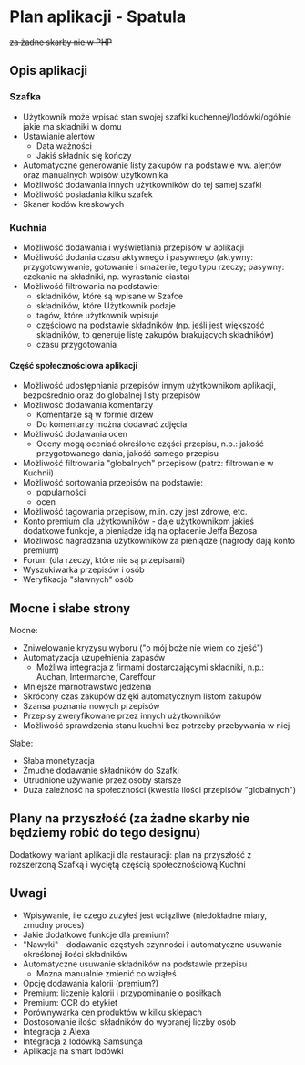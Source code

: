 # Plan aplikacji - Spatula

~~za żadne skarby nie w PHP~~

## Opis aplikacji

### Szafka

- Użytkownik może wpisać stan swojej szafki kuchennej/lodówki/ogólnie jakie ma składniki w domu
- Ustawianie alertów
    - Data ważności
    - Jakiś składnik się kończy
- Automatyczne generowanie listy zakupów na podstawie ww. alertów oraz manualnych wpisów użytkownika
- Możliwość dodawania innych użytkowników do tej samej szafki
- Możliwość posiadania kilku szafek
- Skaner kodów kreskowych

### Kuchnia

- Możliwość dodawania i wyświetlania przepisów w aplikacji
- Możliwość dodania czasu aktywnego i pasywnego (aktywny: przygotowywanie, gotowanie i smażenie, tego typu rzeczy; pasywny: czekanie na składniki, np. wyrastanie ciasta)
- Możliwość filtrowania na podstawie:
    - składników, które są wpisane w Szafce
    - składników, które Użytkownik podaje
    - tagów, które użytkownik wpisuje
    - częściowo na podstawie składników (np. jeśli jest większość składników, to generuje listę zakupów brakujących składników)
    - czasu przygotowania

#### Część społecznościowa aplikacji

- Możliwość udostępniania przepisów innym użytkownikom aplikacji, bezpośrednio oraz do globalnej listy przepisów
- Możliwość dodawania komentarzy
    - Komentarze są w formie drzew
    - Do komentarzy można dodawać zdjęcia
- Możliwość dodawania ocen
    - Oceny mogą oceniać określone części przepisu, n.p.: jakość przygotowanego dania, jakość samego przepisu 
- Możliwość filtrowania "globalnych" przepisów (patrz: filtrowanie w Kuchnii)
- Możliwość sortowania przepisów na podstawie:
    - popularności
    - ocen
- Możliwość tagowania przepisów, m.in. czy jest zdrowe, etc.
- Konto premium dla użytkowników - daje użytkownikom jakieś dodatkowe funkcje, a pieniądze idą na opłacenie Jeffa Bezosa
- Możliwość nagradzania użytkowników za pieniądze (nagrody dają konto premium)
- Forum (dla rzeczy, które nie są przepisami)
- Wyszukiwarka przepisów i osób
- Weryfikacja "sławnych" osób

## Mocne i słabe strony

Mocne:
- Zniwelowanie kryzysu wyboru ("o mój boże nie wiem co zjeść")
- Automatyzacja uzupełnienia zapasów
    - Możliwa integracja z firmami dostarczającymi składniki, n.p.: Auchan, Intermarche, Careffour
- Mniejsze marnotrawstwo jedzenia
- Skrócony czas zakupów dzięki automatycznym listom zakupów
- Szansa poznania nowych przepisów
- Przepisy zweryfikowane przez innych użytkowników
- Możliwość sprawdzenia stanu kuchni bez potrzeby przebywania w niej

Słabe:
- Słaba monetyzacja
- Żmudne dodawanie składników do Szafki
- Utrudnione używanie przez osoby starsze
- Duża zależność na społeczności (kwestia ilości przepisów "globalnych")

## Plany na przyszłość (za żadne skarby nie będziemy robić do tego designu)

Dodatkowy wariant aplikacji dla restauracji: plan na przyszłość z rozszerzoną Szafką i wyciętą częścią społecznościową Kuchni

## Uwagi

- Wpisywanie, ile czego zuzyłeś jest uciązliwe (niedokładne miary, zmudny proces)
- Jakie dodatkowe funkcje dla premium?
- "Nawyki" - dodawanie częstych czynności i automatyczne usuwanie określonej ilości składników
- Automatyczne usuwanie składników na podstawie przepisu
    - Mozna manualnie zmienić co wziąłeś
- Opcję dodawania kalorii (premium?)
- Premium: liczenie kalorii i przypominanie o posiłkach
- Premium: OCR do etykiet
- Porównywarka cen produktów w kilku sklepach
- Dostosowanie ilości składników do wybranej liczby osób
- Integracja z Alexa
- Integracja z lodówką Samsunga
- Aplikacja na smart lodówki